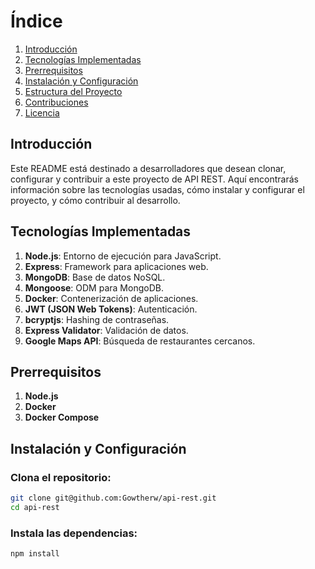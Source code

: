 # Índice
1. [Introducción](#introducción)
2. [Tecnologías Implementadas](#tecnologías-implementadas)
3. [Prerrequisitos](#prerrequisitos)
4. [Instalación y Configuración](#instalación-y-configuración)
5. [Estructura del Proyecto](#estructura-del-proyecto)
6. [Contribuciones](#contribuciones)
7. [Licencia](#licencia)

## Introducción
Este README está destinado a desarrolladores que desean clonar, configurar y contribuir a este proyecto de API REST. Aquí encontrarás información sobre las tecnologías usadas, cómo instalar y configurar el proyecto, y cómo contribuir al desarrollo.

## Tecnologías Implementadas
1. **Node.js**: Entorno de ejecución para JavaScript.
2. **Express**: Framework para aplicaciones web.
3. **MongoDB**: Base de datos NoSQL.
4. **Mongoose**: ODM para MongoDB.
5. **Docker**: Contenerización de aplicaciones.
6. **JWT (JSON Web Tokens)**: Autenticación.
7. **bcryptjs**: Hashing de contraseñas.
8. **Express Validator**: Validación de datos.
9. **Google Maps API**: Búsqueda de restaurantes cercanos.

## Prerrequisitos
1. **Node.js**
2. **Docker**
3. **Docker Compose**

## Instalación y Configuración

### Clona el repositorio:
```bash
git clone git@github.com:Gowtherw/api-rest.git
cd api-rest
```

### Instala las dependencias:
```bash
npm install
```
